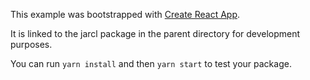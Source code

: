 This example was bootstrapped with [Create React App](https://github.com/facebook/create-react-app).

It is linked to the jarcl package in the parent directory for development purposes.

You can run `yarn install` and then `yarn start` to test your package.
